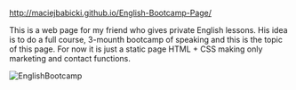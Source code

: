 http://maciejbabicki.github.io/English-Bootcamp-Page/

This is a web page for my friend who gives private English lessons. His idea is to do a full course, 3-mounth bootcamp 
of speaking and this is the topic of this page. For now it is just a static page HTML + CSS making only marketing and contact functions. 

![EnglishBootcamp](https://github.com/MaciejBabicki/English-Bootcamp-Page/assets/123827748/e6218290-0ff1-431f-91bb-776ac4ecef3c)
